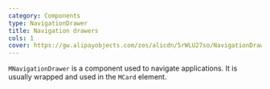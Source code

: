 ```yaml
---
category: Components
type: NavigationDrawer
title: Navigation drawers
cols: 1
cover: https://gw.alipayobjects.com/zos/alicdn/5rWLU27so/NavigationDrawer.svg
---
```


`MNavigationDrawer` is a component used to navigate applications. It is usually wrapped and used in the `MCard` element.